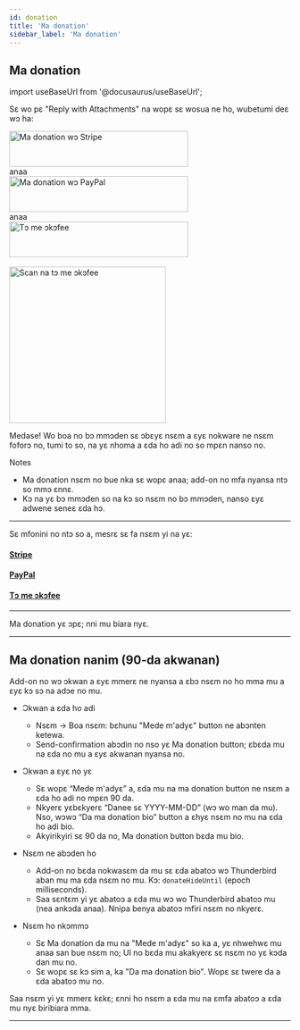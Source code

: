 ```yaml
---
id: donation
title: 'Ma donation'
sidebar_label: 'Ma donation'
---
```


## Ma donation

import useBaseUrl from '@docusaurus/useBaseUrl';

Sɛ wo pɛ "Reply with Attachments" na wopɛ sɛ wosua ne ho, wubetumi deɛ wɔ ha:

<div className="donate-buttons" style={{ display: 'flex', flexDirection: 'column', alignItems: 'center', gap: '12px', margin: '12px 0' }}>
  <a href="https://buy.stripe.com/9B66oB3FDdbx2f2awK33W00" target="_blank" rel="noopener noreferrer"
     style={{ display: 'inline-block', width: '320px', maxWidth: '90vw', height: '64px' }}>
    <img src={useBaseUrl('/img/stripe-donate-button.svg')} alt="Ma donation wɔ Stripe" width="320" height="64"
         style={{ width: '100%', height: '100%', objectFit: 'contain', display: 'block' }} />
  </a>
  <div style={{ opacity: 0.7, fontSize: '0.9rem' }}>anaa</div>
  <a href="https://www.paypal.com/donate/?hosted_button_id=L2NQXHB7FQ5FJ" target="_blank" rel="noopener noreferrer"
     style={{ display: 'inline-block', width: '320px', maxWidth: '90vw', height: '64px' }}>
    <img src={useBaseUrl('/img/paypal-donate-button.svg')} alt="Ma donation wɔ PayPal" width="320" height="64"
         style={{ width: '100%', height: '100%', objectFit: 'contain', display: 'block' }} />
  </a>
  <div style={{ opacity: 0.7, fontSize: '0.9rem' }}>anaa</div>
  <a href="https://buymeacoffee.com/bitranox" target="_blank" rel="noopener noreferrer"
     style={{ display: 'inline-block', width: '320px', maxWidth: '90vw', height: '64px' }}>
    <img src={useBaseUrl('/img/buymeacoffee-donate-button.svg')} alt="Tɔ me ɔkɔfee" width="320" height="64"
         style={{ width: '100%', height: '100%', objectFit: 'contain', display: 'block' }} />
  </a>
</div>
<br />

<div className="donate-buttons" style={{ display: 'flex', flexDirection: 'column', alignItems: 'center', gap: '12px', margin: '12px 0 28px' }}>
  <a href="https://buymeacoffee.com/bitranox" target="_blank" rel="noopener noreferrer"
     style={{ display: 'inline-block', width: '320px', maxWidth: '90vw' }}>
    <img src={useBaseUrl('/img/buy_me_a_coffee_qrcode.png')} alt="Scan na tɔ me ɔkɔfee"
         width="280" style={{ width: '280px', maxWidth: '100%', height: 'auto', display: 'block', margin: '0 auto' }} />
  </a>
</div>

Medase! Wo boa no bɔ mmɔden sɛ ɔbɛyɛ nsɛm a ɛyɛ nokware ne nsɛm foforɔ no, tumi to so, na yɛ nhoma a ɛda ho adi no so mpɛn nanso no.

Notes

- Ma donation nsɛm no bue nka sɛ wopɛ anaa; add-on no mfa nyansa ntɔ so mmɔ ɛnnɛ.
- Kɔ na yɛ bɔ mmɔden so na kɔ so nsɛm no bɔ mmɔden, nanso ɛyɛ adwene seneɛ ɛda hɔ.

---

Sɛ mfonini no ntɔ so a, mesrɛ sɛ fa nsɛm yi na yɛ:

#### [Stripe](https://buy.stripe.com/9B66oB3FDdbx2f2awK33W00)

#### [PayPal](https://www.paypal.com/donate/?hosted_button_id=L2NQXHB7FQ5FJ)

#### [Tɔ me ɔkɔfee](https://buymeacoffee.com/bitranox)

---

Ma donation yɛ ɔpɛ; nni mu biara nyɛ.

---

## Ma donation nanim (90-da akwanan)

Add-on no wɔ ɔkwan a ɛyɛ mmerɛ ne nyansa a ɛbɔ nsɛm no ho mma mu a ɛyɛ kɔ sɔ na adɔe no mu.

- Ɔkwan a ɛda ho adi
  - Nsɛm → Boa nsɛm: bɛhunu "Mede m'adyɛ" button ne abɔnten ketewa.
  - Send-confirmation abɔdin no nso yɛ Ma donation button; ɛbɛda mu na ɛda no mu a ɛyɛ akwanan nyansa no.

- Ɔkwan a ɛyɛ no yɛ
  - Sɛ wopɛ “Mede m'adyɛ” a, ɛda mu na ma donation button ne nsɛm a ɛda ho adi no mpɛn 90 da.
  - Nkyerɛ yɛbɛkyerɛ “Danee sɛ YYYY-MM-DD” (wɔ wo man da mu). Nso, wɔwɔ “Da ma donation bio” button a ɛhyɛ nsɛm no mu na ɛda ho adi bio.
  - Akyirikyiri sɛ 90 da no, Ma donation button bɛda mu bio.

- Nsɛm ne abɔden ho
  - Add-on no bɛda nokwasɛm da mu sɛ ɛda abatoɔ wɔ Thunderbird aban mu ma ɛda nsɛm no mu. Kɔ: `donateHideUntil` (epoch milliseconds).
  - Saa sɛntɛm yi yɛ abatoɔ a ɛda mu wɔ wo Thunderbird abatoɔ mu (nea ankɔda anaa). Nnipa benya abatoɔ mfiri nsɛm no nkyerɛ.

- Nsɛm ho nkɔmmɔ
  - Sɛ Ma donation da mu na "Mede m'adyɛ" so ka a, yɛ nhwehwɛ mu anaa san bue nsɛm no; UI no bɛda mu akakyerɛ sɛ nsɛm no yɛ kɔda dan mu no.
  - Sɛ wopɛ sɛ kɔ sim a, ka "Da ma donation bio". Wopɛ sɛ twere da a ɛda abatoɔ mu no.

Saa nsɛm yi yɛ mmerɛ kɛkɛ; ɛnni ho nsɛm a ɛda mu na ɛmfa abatoɔ a ɛda mu nyɛ biribiara mma.

---
